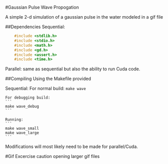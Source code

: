 #Gaussian Pulse Wave Propogation

A simple 2-d simulation of a gaussian pulse in the water modeled in a gif file

##Dependencies
Sequential:
```c 
    #include <stdlib.h>
    #include <stdio.h>
    #include <math.h>
    #include <gd.h>
    #include <assert.h>
    #include <time.h>
```

Parallel: same as sequential but also the ability to run Cuda code.

##Compiling
Using the Makefile provided

Sequential:
    For normal build:
    ```
    make wave
    ```

    For debugging build:
    ```
    make wave_debug
    ```

    Running:
    ```
    make wave_small
    make wave_large
    ```

Modifications will most likely need to be made for parallel/Cuda.

#Gif
Excercise caution opening larger gif files 